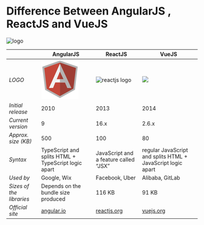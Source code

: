 # Difference Between AngularJS , ReactJS and VueJS 

![logo](https://cdn-media-1.freecodecamp.org/images/1*PNlbgb05IwSxOhAz0aA2rg.png)

|  | AngularJS | ReactJS | VueJS
| ----------- | ----------- | ----------- | -----------
| *LOGO* | ![angularjs logo](https://raw.githubusercontent.com/angular/angular.js/master/images/logo/AngularJS-Shield.exports/AngularJS-Shield-small.png) | ![reactjs logo](https://raw.githubusercontent.com/facebook/create-react-app/master/docusaurus/website/static/img/favicon/favicon.ico) | <img src="https://vuejs.org/images/logo.png" width="100">  |
| *Initial release* | 2010 | 2013 | 2014 |
| *Current version* | 9 | 16.x | 2.6.x |
| *Approx. size (KB)* | 500 | 100 | 80 |
| *Syntax* | TypeScript and splits HTML + TypeScript logic apart | JavaScript and a feature called “JSX” | regular JavaScript and splits HTML + JavaScript logic apart |
| *Used by* | Google, Wix | Facebook, Uber | Alibaba, GitLab |
| *Sizes of the libraries* | Depends on the bundle size produced | 116 KB | 91 KB |
| *Official site* | 	[angular.io](https://angular.io/) | [reactjs.org](https://reactjs.org/) | [vuejs.org](https://vuejs.org/) |
